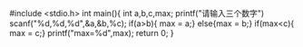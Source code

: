 #include <stdio.h>
int main(){
int a,b,c,max;
printf("请输入三个数字")
scanf("%d,%d,%d",&a,&b,%c);
if(a>b){
    max = a;}
    else{max = b;}
    if(max<c){
        max = c;}
        printf("max=%d",max);
         return 0;
         }

